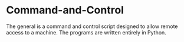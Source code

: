 # Command-and-Control
The general is a command and control script designed to allow remote access to a machine. The programs are written entirely in Python.
